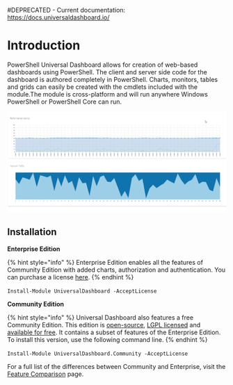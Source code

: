 #DEPRECATED - Current documentation: https://docs.universaldashboard.io/

# Introduction

PowerShell Universal Dashboard allows for creation of web-based dashboards using PowerShell. The client and server side code for the dashboard is authored completely in PowerShell. Charts, monitors, tables and grids can easily be created with the cmdlets included with the module.The module is cross-platform and will run anywhere Windows PowerShell or PowerShell Core can run.

![Live data from InfluxDB shown in Universal Dashboard](.gitbook/assets/influxdb.gif)

## Installation

**Enterprise Edition**

{% hint style="info" %}
Enterprise Edition enables all the features of Community Edition with added charts, authorization and authentication. You can purchase a license [here](https://ironmansoftware.com/collections/powershell/products/powershell-universal-dashboard).
{% endhint %}

`Install-Module UniversalDashboard -AcceptLicense`

**Community Edition**

{% hint style="info" %}
Universal Dashboard also features a free Community Edition. This edition is [open-source](https://github.com/ironmansoftware/universal-dashboard), [LGPL licensed](https://github.com/ironmansoftware/universal-dashboard/blob/master/LICENSE) and [available for free](https://www.powershellgallery.com/packages/UniversalDashboard.Community). It contains a subset of features of the Enterprise Edition. To install this version, use the following command line.
{% endhint %}

`Install-Module UniversalDashboard.Community -AcceptLicense`

For a full list of the differences between Community and Enterprise, visit the [Feature Comparison](feature-comparison.md) page. 

